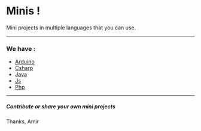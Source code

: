 # Minis !

Mini projects in multiple languages that you can use.

---

### We have :

- [Arduino](/Arduino)
- [Csharp](/Csharp)
- [Java](/Java)
- [Js](/Js)
- [Php](/Php)

---

##### Contribute or share your own mini projects

Thanks, 
Amir
